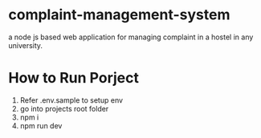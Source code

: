 # complaint-management-system
a node js based web application for managing complaint in a hostel in any university.


# How to Run Porject
1. Refer .env.sample to setup env
2. go into projects root folder
3. npm i
5. npm run dev  
